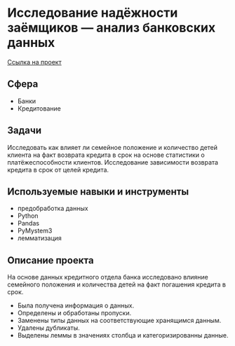 # Исследование надёжности заёмщиков — анализ банковских данных

[Ссылка на проект](https://github.com/Jkmuf2022/ya_practicum_da/blob/main/02-issledovanie-nadezhnosti-zaemshikov/2-issledovanie-nadezhnosti-zaemshikov.ipynb)

## Сфера
* Банки
* Кредитование

## Задачи
Исследовать как влияет ли семейное положение и количество детей клиента на факт возврата кредита в срок на основе статистики о платёжеспособности клиентов. Исследование зависимости возврата кредита в срок от целей кредита.

## Используемые навыки и инструменты
* предобработка данных
* Python
* Pandas
* PyMystem3
* лемматизация

## Описание проекта
На основе данных кредитного отдела банка исследовано влияние семейного положения и количества детей на факт погашения кредита в срок. 
* Была получена информация о данных. 
* Определены и обработаны пропуски. 
* Заменены типы данных на соответствующие хранящимся данным. 
* Удалены дубликаты. 
* Выделены леммы в значениях столбца и категоризированны данные.